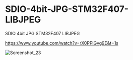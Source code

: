 # SDIO-4bit-JPG-STM32F407-LIBJPEG
SDIO 4bit JPG STM32F407 LIBJPEG

https://www.youtube.com/watch?v=rX0PPlGvg9E&t=1s

![Screenshot_23](https://user-images.githubusercontent.com/31142397/196007991-b33ab017-b09d-4bf5-a514-3e27615209af.jpg)

